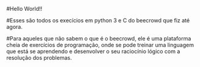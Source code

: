 #Hello World!!

#Esses são todos os execícios em python 3 e C do beecrowd que fiz até agora.

#Para aqueles que não sabem o que é o beecrowd, ele é uma plataforma cheia de exercícios de programação, onde se pode treinar uma linguagem que está se aprendendo e desenvolver o seu raciocínio lógico com a resolução dos problemas.
